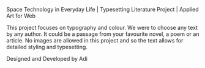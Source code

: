 Space Technology in Everyday Life | Typesetting Literature Project | Applied Art for Web

This project focuses on typography and colour. We were to choose any text by any author. It could be a passage from your favourite novel, a poem or an article. No images are allowed in this project and so the text allows for detailed styling and typesetting.

Designed and Developed by Adi

